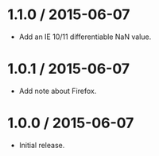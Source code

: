 1.1.0 / 2015-06-07
=================
  * Add an IE 10/11 differentiable NaN value.

1.0.1 / 2015-06-07
=================
  * Add note about Firefox.

1.0.0 / 2015-06-07
=================
  * Initial release.

